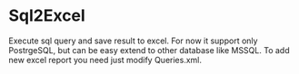 # Sql2Excel
Execute sql query and save result to excel. 
For now it support only PostrgeSQL, but can be easy extend to other database like MSSQL.
To add new excel report you need just modify Queries.xml.
